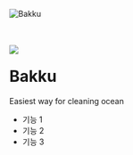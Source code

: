 ![Bakku](https://user-images.githubusercontent.com/26461307/226810731-350bc60e-7706-4013-b4b9-1535ac489dde.png)

<br />
<br />

<img src="https://user-images.githubusercontent.com/26461307/226811002-8be307e1-bec7-4875-9e42-14efbb908248.png" align="left"  >

# Bakku

Easiest way for cleaning ocean

- 기능 1
- 기능 2
- 기능 3
